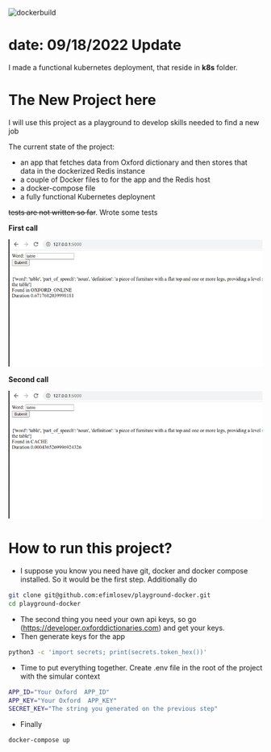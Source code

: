 ![dockerbuild](https://github.com/efimlosev/playground-docker/blob/main/.github/workflows/docker-image.yml/badge.svg)

# date: 09/18/2022 Update 
I made a  functional kubernetes deployment, that reside in **k8s** folder.


# The New Project here
I will use this project as a playground to develop skills needed to find a new job

The current state of the project:
- an app that fetches data from  Oxford dictionary and then stores that data in the dockerized Redis instance
- a couple of Docker files to for the app and the Redis host
- a docker-compose file
- a fully functional Kubernetes deploynent 

~~tests are not written so far~~. Wrote some tests

**First call**

![word search example](/images/real-call.png)

**Second call**

![word search from cache](/images/call-from-cache.png)


# How to run this project?

- I suppose you know you need have git, docker and docker compose installed.
So it would be the first step. Additionally do 
```bash
git clone git@github.com:efimlosev/playground-docker.git
cd playground-docker
```
- The second thing you need your own api keys, so go (https://developer.oxforddictionaries.com) and get your keys.
- Then  generate keys for the app
``` bash 
python3 -c 'import secrets; print(secrets.token_hex())'
```
- Time to put everything together. Create .env file in the root of the project with the simular context
```bash
APP_ID="Your Oxford  APP_ID"
APP_KEY="Your Oxford  APP_KEY"
SECRET_KEY="The string you generated on the previous step"
```
- Finally
```bash
docker-compose up
 ```
